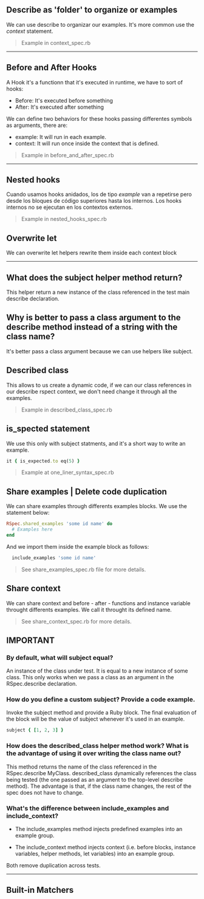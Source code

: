 ## Describe as 'folder' to organize or examples
We can use describe to organizar our examples. It's more common 
use the *context* statement.
> Example in context_spec.rb

<hr>

## Before and After Hooks

A Hook it's a functionn that it's executed in runtime, we have to sort of hooks:

- Before: It's executed before something
- After: It's executed after something

We can define two behaviors for these hooks passing differentes symbols as arguments, there are:

- example: It will run in each example.
- context: It will run once inside the context that is defined.

> Example in before_and_after_spec.rb

<hr>

## Nested hooks 

Cuando usamos hooks anidados, los de tipo *example* van a repetirse pero desde los bloques de código superiores hasta los internos. Los hooks internos no se ejecutan en los contextos externos.

> Example in nested_hooks_spec.rb

## Overwrite let

We can overwrite let helpers rewrite them inside each context block

<hr/>

## What does the subject helper method return?

This helper return a new instance of the class referenced in the test main describe declaration.

## Why is better to pass a class argument to the describe method instead of a string with the class name?

It's better pass a class argument because we can use helpers like subject.


## Described class

This allows to us create a dynamic code, if we can our class references in our describe rspect context, we don't need change it through all the examples.

> Example in described_class_spec.rb

## is_spected statement

We use this only with subject statments, and it's a short way to write an example.

```ruby
it { is_expected.to eq(5) }
```
> Example at one_liner_syntax_spec.rb


## Share examples | Delete code duplication

We can share examples through differents examples blocks.
We use the statement below:

```ruby
RSpec.shared_examples 'some id name' do
  # Examples here
end
```

And we import them inside the example block as follows:
```ruby
  include_examples 'some id name'
```

> See share_examples_spec.rb file for more details.

## Share context

We can share context and before - after - functions and instance variable throught differents examples. We call it throught its defined name.

> See share_context_spec.rb for more details.

## IMPORTANT

### By default, what will subject equal?

An instance of the class under test. It is equal to a new instance of some class. This only works when we pass a class as an argument in the RSpec.describe declaration.

### How do you define a custom subject? Provide a code example.

Invoke the subject method and provide a Ruby block. The final evaluation of the block will be the value of subject whenever it's used in an example.

```ruby
subject { [1, 2, 3] }
```

### How does the described_class helper method work? What is the advantage of using it over writing the class name out?

This method returns the name of the class referenced in the RSpec.describe MyClass.
described_class dynamically references the class being tested (the one passed as an argument to the top-level describe method). The advantage is that, if the class name changes, the rest of the spec does not have to change.

### What's the difference between include_examples and include_context?

- The include_examples method injects predefined examples into an example group.

- The include_context method injects context (i.e. before blocks, instance variables, helper methods, let variables) into an example group.

Both remove duplication across tests.

<hr />

## Built-in Matchers
